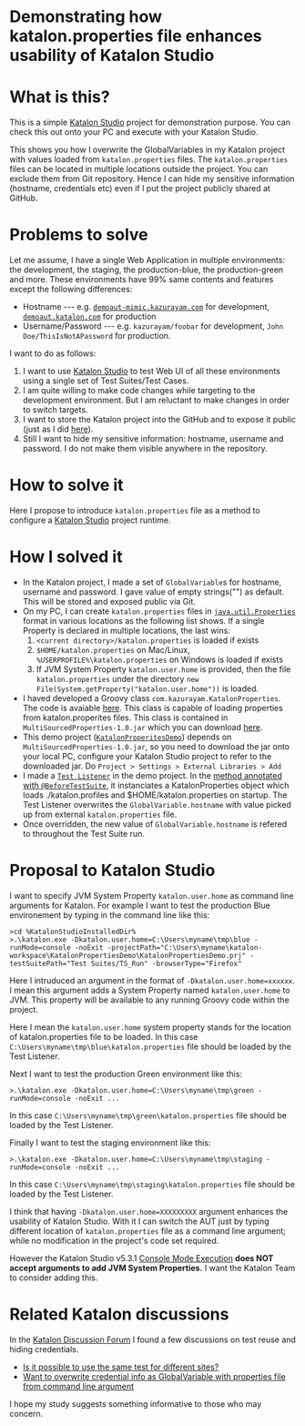 Demonstrating how katalon.properties file enhances usability of Katalon Studio
==============

# What is this?

This is a simple [Katalon Studio](https://www.katalon.com/katalon-studio/) project for demonstration purpose. You can check this out onto your PC and execute with your Katalon Studio.

This shows you how I overwrite the GlobalVariables in my Katalon project with values loaded from `katalon.properties` files. The `katalon.properties` files can be located in multiple locations outside the project. You can exclude them from Git repository. Hence I can hide my sensitive information (hostname, credentials etc) even if I put the project publicly shared at GitHub.

# Problems to solve

Let me assume, I have a single Web Application in multiple environments: the development, the staging, the production-blue, the production-green and more. These environments have 99% same contents and features except the following differences:

+ Hostname --- e.g. [`demoaut-mimic.kazurayam.com`](http://demoaut-mimic.kazurayam.com) for development, [`demoaut.katalon.com`](http://demoaut.katalon.com/) for production
+ Username/Password --- e.g. `kazurayam/foobar` for development, `John Doe/ThisIsNotAPassword` for production.

I want to do as follows:

1. I want to use [Katalon Studio](https://www.katalon.com/) to test Web UI of all these environments using a single set of Test Suites/Test Cases.
3. I am quite willing to make code changes while targeting to the development environment. But I am reluctant to make changes in order to switch targets.
4. I want to store the Katalon project into the GitHub and to expose it public (just as I did [here](https://github.com/kazurayam/KatalonPropertiesDemo)).
5. Still I want to hide my sensitive information: hostname, username and password. I do not make them visible anywhere in the repository.

# How to solve it

Here I propose to introduce `katalon.properties` file as a method to configure a [Katalon Studio]() project runtime.

# How I solved it

+ In the Katalon project, I made a set of `GlobalVariable`s for hostname, username and password. I gave value of empty strings("") as default. This  will be stored and exposed public via Git.
+ On my PC, I can create `katalon.properties` files in [`java.util.Properties`](https://docs.oracle.com/javase/8/docs/api/java/util/Properties.html) format in various locations as the following list shows. If a single Property is declared in multiple locations, the last wins:
    1. `<current directory>/katalon.properties` is loaded if exists
    2. `$HOME/katalon.properties` on Mac/Linux, `%USERPROFILE%\katalon.properties` on Windows is loaded if exists
    3. If JVM System Property `katalon.user.home` is provided, then the file `katalon.properties` under the directory `new File(System.getProperty("katalon.user.home"))` is loaded.
+ I haved developed a Groovy class `com.kazurayam.KatalonProperties`. The code is avaiable [here](https://github.com/kazurayam/MultiSourcedProperties). This class is capable of loading properties from katalon.properites files. This class is contained in `MultiSourcedProperties-1.0.jar` which you can download [here](https://github.com/kazurayam/MultiSourcedProperties/raw/master/build/libs/MultiSourcedProperties-1.0.jar).
+ This demo project ([`KatalonProperitesDemo`](https://github.com/kazurayam/KatalonPropertiesDemo)) depends on `MultiSourcedProperties-1.0.jar`, so you need to download the jar onto your local PC, configure your Katalon Studio project to refer to the downloaded jar. Do `Project > Settings > External Libraries > Add`
+ I made a [`Test Listener`](https://docs.katalon.com/pages/viewpage.action?pageId=5126383) in the demo project. In the [method annotated with `@BeforeTestSuite`](https://github.com/kazurayam/KatalonPropertiesDemo/blob/master/Test%20Listeners/TL_Run.groovy), it instanciates a  KatalonProperties object which loads ./katalon.profiles and $HOME/katalon.properties on startup. The Test Listener overwrites the `GlobalVariable.hostname` with value picked up from external `katalon.properties` file.
+ Once overridden, the new value of `GlobalVariable.hostname` is refered to throughout the Test Suite run.

# Proposal to Katalon Studio

I want to specify JVM System Property `katalon.user.home` as command line arguments for Katalon. For example I want to test the production Blue environement by typing in the command line like this:
```Console
>cd %KatalonStudioInstalledDir%
>.\katalon.exe -Dkatalon.user.home=C:\Users\myname\tmp\blue -runMode=console -noExit -projectPath="C:\Users\myname\katalon-workspace\KatalonPropertiesDemo\KatalonPropertiesDemo.prj" -testSuitePath="Test Suites/TS_Run" -browserType="Firefox"
```
Here I intruduced an argument in the format of `-Dkatalon.user.home=xxxxxx`. I mean this argument adds a System Property named `katalon.user.home` to JVM. This property will be available to any running Groovy code within the project.

Here I mean the `katalon.user.home` system property stands for the location of katalon.properties file to be loaded. In this case `C:\Users\myname\tmp\blue\katalon.properties` file should be loaded by the Test Listener.

Next I want to test the production Green environment like this:
```Console
>.\katalon.exe -Dkatalon.user.home=C:\Users\myname\tmp\green -runMode=console -noExit ...
```
In this case `C:\Users\myname\tmp\green\katalon.properties` file should be loaded by the Test Listener.


Finally I want to test the staging environment like this:
```Console
>.\katalon.exe -Dkatalon.user.home=C:\Users\myname\tmp\staging -runMode=console -noExit ...
```
In this case `C:\Users\myname\tmp\staging\katalon.properties` file should be loaded by the Test Listener.

I think that having `-Dkatalon.user.home=XXXXXXXXX` argument enhances the usability of Katalon Studio. With it I can switch the AUT just by typing different location of `katalon.properties` file as a command line argument; while no modification in the project's code set required.

However the Katalon Studio v5.3.1 [Console Mode Execution](https://docs.katalon.com/display/KD/Console+Mode+Execution) __does NOT accept arguments to add JVM System Properties.__ I want the  Katalon Team to consider adding this.

# Related Katalon discussions

In the [Katalon Discussion Forum](https://forum.katalon.com/discussions) I found a few discussions on test reuse and hiding credentials.

- [Is it possible to use the same test for different sites?](https://forum.katalon.com/discussion/5689/is-it-possible-to-use-the-same-test-for-different-sites#latest)
- [Want to overwrite credential info as GlobalVariable with properties file from command line argument](https://forum.katalon.com/discussion/5362/want-to-overwrite-credential-info-as-globalvariable-with-properties-file-for-commandline-argument)

I hope my study suggests something informative to those who may concern.
